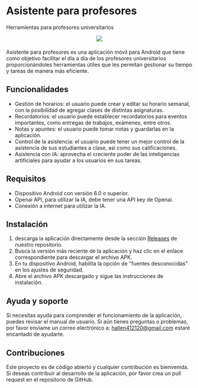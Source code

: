 # Asistente para profesores
Herramientas para profesores universitarios
<p align="center" style="margin-bottom: 20px;" width="50%">
<img src="https://user-images.githubusercontent.com/87169063/235461040-f6d71768-0a36-4abb-ae70-1d07bd7ead13.png">
</p>

Asistente para profesores es una aplicación móvil para Android que tiene como objetivo facilitar el día a día de los profesores universitarios proporcionándoles herramientas útiles que les permitan gestionar su tiempo y tareas de manera más eficiente.

## Funcionalidades


- Gestión de horarios: el usuario puede crear y editar su horario semanal, con la posibilidad de agregar clases de distintas asignaturas.
- Recordatorios: el usuario puede establecer recordatorios para eventos importantes, como entregas de trabajos, exámenes, entre otros.
- Notas y apuntes: el usuario puede tomar notas y guardarlas en la aplicación.
- Control de la asistencia: el usuario puede tener un mejor control de la asistencia de sus estudiantes a clase, así como sus calificaciones.
- Asistencia con IA: aprovecha el creciente poder de las inteligencias artificiales para ayudar a los usuarios en sus tareas.

## Requisitos

- Dispositivo Android con versión 6.0 o superior.
- Openai API, para utilizar la IA, debe tener una API key de Openai.
- Conexión a internet para utilizar la IA.

## Instalación

1. descarga la aplicación directamente desde la sección [Releases](https://github.com/A-Hallen/Asistente_para_profesores/releases) de nuestro repositorio.
2. Busca la versión más reciente de la aplicación y haz clic en el enlace correspondiente para descargar el archivo APK.
3. En tu dispositivo Android, habilita la opción de "fuentes desconocidas" en los ajustes de seguridad.
4. Abre el archivo APK descargado y sigue las instrucciones de instalación.

## Ayuda y soporte

Si necesitas ayuda para comprender el funcionamiento de la aplicación, puedes revisar el manual de usuario. Si aún tienes preguntas o problemas, por favor envíame un correo electrónico a: hallen412120@gmail.com estaré encantado de ayudarte.

## Contribuciones

Este proyecto es de código abierto y cualquier contribución es bienvenida. Si deseas contribuir al desarrollo de la aplicación, por favor crea un pull request en el repositorio de GitHub.
